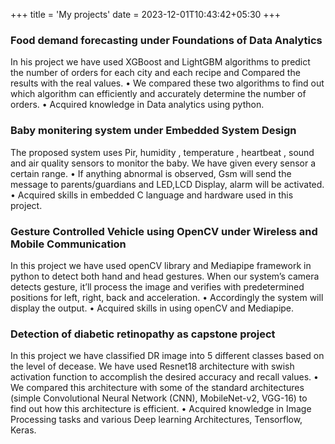 +++
title = 'My projects'
date = 2023-12-01T10:43:42+05:30
+++

### Food demand forecasting under Foundations of Data Analytics

In his project we have used XGBoost and LightGBM algorithms to predict the
number of orders for each city and each recipe and Compared the results with
the real values.
• We compared these two algorithms to find out which algorithm can
efficiently and accurately determine the number of orders.
• Acquired knowledge in Data analytics using python.

### Baby monitering system under Embedded System Design

The proposed system uses Pir, humidity , temperature , heartbeat , sound and
air quality sensors to monitor the baby. We have given every sensor a certain
range.
• If anything abnormal is observed, Gsm will send the message to
parents/guardians and LED,LCD Display, alarm will be activated.
• Acquired skills in embedded C language and hardware used in this project.

### Gesture Controlled  Vehicle using OpenCV under Wireless and Mobile Communication

In this project we have used openCV library and Mediapipe framework in
python to detect both hand and head gestures. When our system’s camera
detects gesture, it’ll process the image and verifies with predetermined
positions for left, right, back and acceleration.
• Accordingly the system will display the output.
• Acquired skills in using openCV and Mediapipe.

### Detection of diabetic retinopathy as capstone project

In this project we have classified DR image into 5 different classes based on the level of decease. We have used Resnet18 architecture with swish activation function to accomplish the desired accuracy and recall values.
• We compared this architecture with some of the standard architectures (simple Convolutional Neural Network (CNN), MobileNet-v2, VGG-16) to find out how this architecture is efficient.
• Acquired knowledge in Image Processing tasks and various Deep learning
Architectures, Tensorflow, Keras.